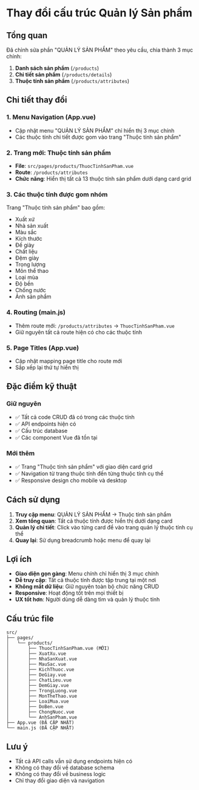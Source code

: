 # Thay đổi cấu trúc Quản lý Sản phẩm

## Tổng quan
Đã chỉnh sửa phần "QUẢN LÝ SẢN PHẨM" theo yêu cầu, chia thành 3 mục chính:

1. **Danh sách sản phẩm** (`/products`)
2. **Chi tiết sản phẩm** (`/products/details`) 
3. **Thuộc tính sản phẩm** (`/products/attributes`)

## Chi tiết thay đổi

### 1. Menu Navigation (App.vue)
- Cập nhật menu "QUẢN LÝ SẢN PHẨM" chỉ hiển thị 3 mục chính
- Các thuộc tính chi tiết được gom vào trang "Thuộc tính sản phẩm"

### 2. Trang mới: Thuộc tính sản phẩm
- **File**: `src/pages/products/ThuocTinhSanPham.vue`
- **Route**: `/products/attributes`
- **Chức năng**: Hiển thị tất cả 13 thuộc tính sản phẩm dưới dạng card grid

### 3. Các thuộc tính được gom nhóm
Trang "Thuộc tính sản phẩm" bao gồm:
- Xuất xứ
- Nhà sản xuất  
- Màu sắc
- Kích thước
- Đế giày
- Chất liệu
- Đệm giày
- Trọng lượng
- Môn thể thao
- Loại mùa
- Độ bền
- Chống nước
- Ảnh sản phẩm

### 4. Routing (main.js)
- Thêm route mới: `/products/attributes` → `ThuocTinhSanPham.vue`
- Giữ nguyên tất cả route hiện có cho các thuộc tính

### 5. Page Titles (App.vue)
- Cập nhật mapping page title cho route mới
- Sắp xếp lại thứ tự hiển thị

## Đặc điểm kỹ thuật

### Giữ nguyên
- ✅ Tất cả code CRUD đã có trong các thuộc tính
- ✅ API endpoints hiện có
- ✅ Cấu trúc database
- ✅ Các component Vue đã tồn tại

### Mới thêm
- ✅ Trang "Thuộc tính sản phẩm" với giao diện card grid
- ✅ Navigation từ trang thuộc tính đến từng thuộc tính cụ thể
- ✅ Responsive design cho mobile và desktop

## Cách sử dụng

1. **Truy cập menu**: QUẢN LÝ SẢN PHẨM → Thuộc tính sản phẩm
2. **Xem tổng quan**: Tất cả thuộc tính được hiển thị dưới dạng card
3. **Quản lý chi tiết**: Click vào từng card để vào trang quản lý thuộc tính cụ thể
4. **Quay lại**: Sử dụng breadcrumb hoặc menu để quay lại

## Lợi ích

- **Giao diện gọn gàng**: Menu chính chỉ hiển thị 3 mục chính
- **Dễ truy cập**: Tất cả thuộc tính được tập trung tại một nơi
- **Không mất dữ liệu**: Giữ nguyên toàn bộ chức năng CRUD
- **Responsive**: Hoạt động tốt trên mọi thiết bị
- **UX tốt hơn**: Người dùng dễ dàng tìm và quản lý thuộc tính

## Cấu trúc file

```
src/
├── pages/
│   └── products/
│       ├── ThuocTinhSanPham.vue (MỚI)
│       ├── XuatXu.vue
│       ├── NhaSanXuat.vue
│       ├── MauSac.vue
│       ├── KichThuoc.vue
│       ├── DeGiay.vue
│       ├── ChatLieu.vue
│       ├── DemGiay.vue
│       ├── TrongLuong.vue
│       ├── MonTheThao.vue
│       ├── LoaiMua.vue
│       ├── DoBen.vue
│       ├── ChongNuoc.vue
│       └── AnhSanPham.vue
├── App.vue (ĐÃ CẬP NHẬT)
└── main.js (ĐÃ CẬP NHẬT)
```

## Lưu ý

- Tất cả API calls vẫn sử dụng endpoints hiện có
- Không có thay đổi về database schema
- Không có thay đổi về business logic
- Chỉ thay đổi giao diện và navigation

